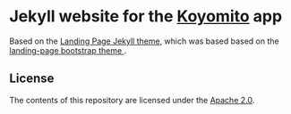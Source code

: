 # Jekyll website for the [Koyomito](http://apps.alecrem.com/koyomito/en/) app

Based on the [Landing Page Jekyll theme](https://github.com/swcool/landing-page-theme),
which was based based on the [landing-page bootstrap theme ](http://startbootstrap.com/templates/landing-page/).

## License
The contents of this repository are licensed under the [Apache
2.0](http://www.apache.org/licenses/LICENSE-2.0.html).
